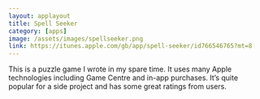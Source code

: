```yaml
---
layout: applayout
title: Spell Seeker
category: [apps]
image: /assets/images/spellseeker.png
link: https://itunes.apple.com/gb/app/spell-seeker/id766546765?mt=8
---
```


This is a puzzle game I wrote in my spare time. It uses many Apple technologies including Game Centre and in-app purchases. It’s quite popular for a side project and has some great ratings from users.